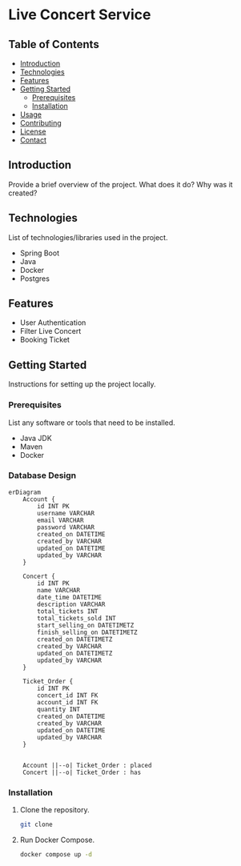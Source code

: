 # Live Concert Service

## Table of Contents

- [Introduction](#introduction)
- [Technologies](#technologies)
- [Features](#features)
- [Getting Started](#getting-started)
    - [Prerequisites](#prerequisites)
    - [Installation](#installation)
- [Usage](#usage)
- [Contributing](#contributing)
- [License](#license)
- [Contact](#contact)

## Introduction

Provide a brief overview of the project. What does it do? Why was it created?

## Technologies

List of technologies/libraries used in the project.

- Spring Boot
- Java
- Docker
- Postgres

## Features

- User Authentication
- Filter Live Concert
- Booking Ticket

## Getting Started

Instructions for setting up the project locally.

### Prerequisites

List any software or tools that need to be installed.

- Java JDK
- Maven
- Docker

### Database Design

```mermaid
erDiagram
    Account {
        id INT PK
        username VARCHAR
        email VARCHAR
        password VARCHAR
        created_on DATETIME
        created_by VARCHAR
        updated_on DATETIME
        updated_by VARCHAR
    }

    Concert {
        id INT PK
        name VARCHAR
        date_time DATETIME
        description VARCHAR
        total_tickets INT
        total_tickets_sold INT
        start_selling_on DATETIMETZ
        finish_selling_on DATETIMETZ
        created_on DATETIMETZ
        created_by VARCHAR
        updated_on DATETIMETZ
        updated_by VARCHAR
    }

    Ticket_Order {
        id INT PK
        concert_id INT FK
        account_id INT FK
        quantity INT
        created_on DATETIME
        created_by VARCHAR
        updated_on DATETIME
        updated_by VARCHAR
    }

   
    Account ||--o| Ticket_Order : placed
    Concert ||--o| Ticket_Order : has

```

### Installation

1. Clone the repository.
   ```sh
   git clone
2. Run Docker Compose.
   ```sh
   docker compose up -d
   
